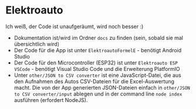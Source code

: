 # Elektroauto

Ich weiß, der Code ist unaufgeräumt, wird noch besser :)

- Dokumentation ist/wird im Ordner `docs` zu finden (sein, sobald sie mal übersichtlich wird)
- Der Code für die App ist unter `ElektroautoFormelE` - benötigt Android Studio
- Der Code für den Microcontroller (ESP32) ist unter `Elektroauto ESP VSCode` - benötigt Visual Studio Code und die Erweiterung PlatformIO
- Unter `other/JSON to CSV converter` ist eine JavaScript-Datei, die aus den Aufnahmen des Autos CSV-Dateien für die Excel-Auswertung macht. Die von der App generierten JSON-Dateien einfach in `other/JSON to CSV converter/input` ablegen und in der command line `node index` ausführen (erfordert NodeJS).
